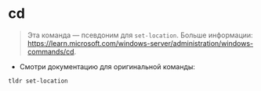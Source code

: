 # cd

> Эта команда — псевдоним для `set-location`.
> Больше информации: <https://learn.microsoft.com/windows-server/administration/windows-commands/cd>.

- Смотри документацию для оригинальной команды:

`tldr set-location`
